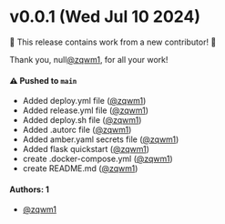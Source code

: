 # v0.0.1 (Wed Jul 10 2024)

:tada: This release contains work from a new contributor! :tada:

Thank you, null[@zqwm1](https://github.com/zqwm1), for all your work!

#### ⚠️ Pushed to `main`

- Added deploy.yml file ([@zqwm1](https://github.com/zqwm1))
- Added release.yml file ([@zqwm1](https://github.com/zqwm1))
- Added deploy.sh file ([@zqwm1](https://github.com/zqwm1))
- Added .autorc file ([@zqwm1](https://github.com/zqwm1))
- Added amber.yaml secrets file ([@zqwm1](https://github.com/zqwm1))
- Added flask quickstart ([@zqwm1](https://github.com/zqwm1))
- create .docker-compose.yml ([@zqwm1](https://github.com/zqwm1))
- create README.md ([@zqwm1](https://github.com/zqwm1))

#### Authors: 1

- [@zqwm1](https://github.com/zqwm1)
